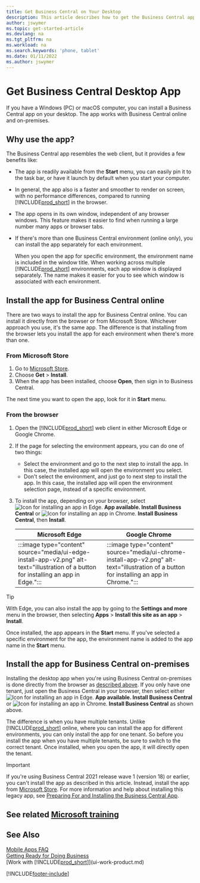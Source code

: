```yaml
---
title: Get Business Central on Your Desktop
description: This article describes how to get the Business Central app on a Windows or MACiOS desktop.
author: jswymer
ms.topic: get-started-article
ms.devlang: na
ms.tgt_pltfrm: na
ms.workload: na
ms.search.keywords: 'phone, tablet'
ms.date: 01/11/2022
ms.author: jswymer
---
```

# <a name="get-business-central-desktop-app" />Get Business Central Desktop App

If you have a Windows (PC) or macOS computer, you can install a Business Central app on your desktop. The app works with Business Central online and on-premises.

## <a name="why-use-the-app" />Why use the app?

The Business Central app resembles the web client, but it provides a few benefits like:

- The app is readily available from the **Start** menu, you can easily pin it to the task bar, or have it launch by default when you start your computer.
- In general, the app also is a faster and smoother to render on screen, with no performance differences, compared to running [!INCLUDE[prod_short](includes/prod_short.md)] in the browser.
- The app opens in its own window, independent of any browser windows. This feature makes it easier to find when running a large number many apps or browser tabs.
- If there's more than one Business Central environment (online only), you can install the app separately for each environment.

     When you open the app for specific environment, the environment name is included in the window title. When working across multiple [!INCLUDE[prod_short](includes/prod_short.md)] environments, each app window is displayed separately. The name makes it easier for you to see which window is associated with each environment.

## <a name="install-the-app-for-business-central-online" />Install the app for Business Central online

There are two ways to install the app for Business Central online. You can install it directly from the browser or from Microsoft Store. Whichever approach you use, it's the same app. The difference is that  installing from the browser lets you install the app for each environment when there's more than one.

### <a name="from-microsoft-store" />From Microsoft Store

1. Go to [Microsoft Store](https://go.microsoft.com/fwlink/?linkid=2182870).
2. Choose **Get** > **Install**. 
3. When the app has been installed, choose **Open**, then sign in to Business Central.

The next time you want to open the app, look for it in **Start** menu.

### <a name="from-the-browser" />From the browser

1. Open the [!INCLUDE[prod_short](includes/prod_short.md)] web client in either Microsoft Edge or Google Chrome.

2. If the page for selecting the environment appears, you can do one of two things:

   - Select the environment and go to the next step to install the app. In this case, the installed app will open the environment you select.
   - Don't select the environment, and just go to next step to install the app. In this case, the installed app will open the environment selection page, instead of a specific environment.

3. To install the app, depending on your browser, select ![Icon for installing an app in Edge.](media/ui-edge-install-app-icon.png) **App available. Install Business Central** or ![Icon for installing an app in Chrome.](media/ui-chrome-install-app-icon.png) **Install Business Central**, then **Install**.

   | Microsoft Edge | Google Chrome |
   |--|--|
   | :::image type="content" source="media/ui-edge-install-app-v2.png" alt-text="illustration of a button for installing an app in Edge."::: | :::image type="content" source="media/ui-chrome-install-app-v2.png" alt-text="illustration of a button for installing an app in Chrome."::: |

  > [!TIP]
  > With Edge, you can also install the app by going to the **Settings and more** menu in the browser, then selecting **Apps** > **Install this site as an app** > **Install**.

Once installed, the app appears in the **Start** menu. If you've selected a specific environment for the app, the environment name is added to the app name in the **Start** menu.

## <a name="install-the-app-for-business-central-on-premises" />Install the app for Business Central on-premises

Installing the desktop app when you're using Business Central on-premises is done directly from the browser as [described above](#from-the-browser). If you only have one tenant, just open the Business Central in your browser, then select either ![Icon for installing an app in Edge.](media/ui-edge-install-app-icon.png) **App available. Install Business Central** or ![Icon for installing an app in Chrome.](media/ui-chrome-install-app-icon.png) **Install Business Central** as shown above.

The difference is when you have multiple tenants. Unlike [!INCLUDE[prod_short](includes/prod_short.md)] online, where you can install the app for different environments, you can only install the app for one tenant. So before you install the app when you have multiple tenants, be sure to switch to the correct tenant. Once installed, when you open the app, it will directly open the tenant.

> [!IMPORTANT]
> If you're using Business Central 2021 release wave 1 (version 18) or earlier, you can't install the app as described in this article. Instead, install the app from [Microsoft Store](https://go.microsoft.com/fwlink/?LinkId=734848). For more information and help about installing this legacy app, see [Preparing For and Installing the Business Central App](/dynamics365/business-central/dev-itpro/deployment/install-business-central-app).

## <a name="see-related-microsoft-trainingtrainingmodulesalternative-interfaces-dynamics-365-business-centralindex" />See related [Microsoft training](/training/modules/alternative-interfaces-dynamics-365-business-central/index)

## <a name="see-also" />See Also

[Mobile Apps FAQ](ui-mobile-faq.yml)  
[Getting Ready for Doing Business](ui-get-ready-business.md)  
[Work with [!INCLUDE[prod_short](includes/prod_short.md)]](ui-work-product.md)  


[!INCLUDE[footer-include](includes/footer-banner.md)]
